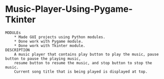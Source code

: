 # Music-Player-Using-Pygame-Tkinter
    MODULEs
        * Made GUI projects using Python modules.
        * Done work with Pygame module.
        * Done work with Tkinter module.
    DESCRIPTION
        A music player that contains play button to play the music, pause button to pause the playing music, 
        resume button to resume the music, and stop button to stop the music.
        Current song title that is being played is displayed at top. 
